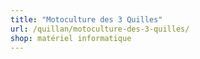 ```yaml
---
title: "Motoculture des 3 Quilles"
url: /quillan/motoculture-des-3-quilles/
shop: matériel informatique
---
```

